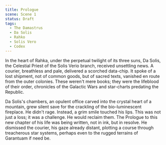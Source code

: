 ```yaml
---
title: Prologue
scene: Scene 1
status: Draft
tags:
  - The Damastrus
  - Da Solis
  - Rahko
  - Solis Vero
  - Codex
---
```


In the heart of Rahka, under the perpetual twilight of its three suns, Da Solis, the Celestial Priest of the Solis Verio branch, received unsettling news. A courier, breathless and pale, delivered a scorched data-chip. It spoke of a lost shipment, not of common goods, but of sacred texts, vanished en route from the outer colonies. These weren't mere books; they were the lifeblood of their order, chronicles of the Galactic Wars and star-charts predating the Republic.

Da Solis's chambers, an opulent office carved into the crystal heart of a mountain, grew silent save for the crackling of the bio-luminescent fireplace. He didn't rage. Instead, a grim smile touched his lips. This was not just a loss; it was a challenge. He would reclaim them. The Prologue to this new chapter of his life was being written, not in ink, but in resolve. He dismissed the courier, his gaze already distant, plotting a course through treacherous star systems, perhaps even to the rugged terrains of Garantuam if need be.
